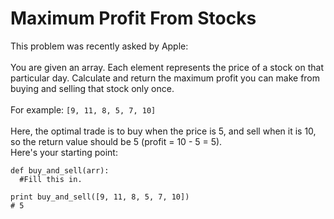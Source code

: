 # Maximum Profit From Stocks
This problem was recently asked by Apple:
<br><br>
You are given an array. Each element represents the price of a stock on that particular day. Calculate and return the maximum profit you can make from buying and selling that stock only once.
<br><br>
For example: ```[9, 11, 8, 5, 7, 10]```
<br><br>
Here, the optimal trade is to buy when the price is 5, and sell when it is 10, so the return value should be 5 (profit = 10 - 5 = 5).
<br>
Here's your starting point:
```
def buy_and_sell(arr):
  #Fill this in.
  
print buy_and_sell([9, 11, 8, 5, 7, 10])
# 5
```

